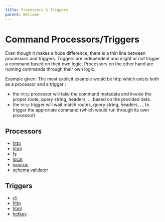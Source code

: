 ```yaml
---
title: Processors & Triggers
parent: Welcome
---
```


# Command Processors/Triggers

Even though it makes a hude difference, there is a thin line between processors and triggers. Triggers are independent and might or not trigger a command based on their own logic. Processors on the other hand are running commands through their own logic.

Example given: The most explicit example would be http which exists both as a processor and a trigger :

- the `http` processor will take the command metadata and invoke the proper route, query string, headers, ... based on the provided data.
- the `http` trigger will wait match routes, query string, headers, ... to trigger the approriate command (which would run through its own processor)

## Processors

- [http](http)
- [html](html)
- [fs](fs)
- [local](local)
- [jsonrpc](local)
- [schema validator](schema-validator)

## Triggers

- [cli](cli)
- [http](http)
- [html](html)
- [hotkey](hotkey)
